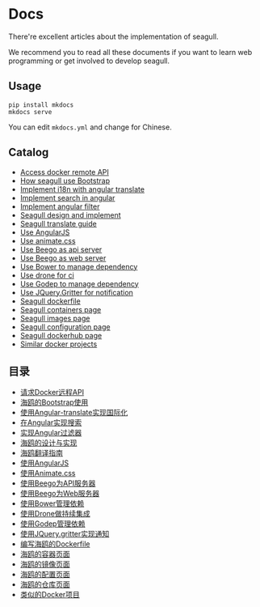 # Docs

There're excellent articles about the implementation of seagull.

We recommend you to read all these documents if you want to learn web programming or get involved to develop seagull.

## Usage

```
pip install mkdocs
mkdocs serve
```

You can edit `mkdocs.yml` and change for Chinese.

## Catalog

* [Access docker remote API](en/development/access-docker-remote-api.md)
* [How seagull use Bootstrap](en/development/how-seagull-use-bootstrap.md)
* [Implement i18n with angular translate](en/development/implement-i18n-with-angular-translate.md)
* [Implement search in angular](en/development/implement-search-with-angular.md)
* [Implement angular filter](en/development/implement-angular-filter.md)
* [Seagull design and implement](en/development/seagull-design-and-implement.md)
* [Seagull translate guide](en/development/seagull-translate-guide.md)
* [Use AngularJS](en/development/use-angularjs.md)
* [Use animate.css](en/development/use-animate-css.md)
* [Use Beego as api server](en/development/use-beego-as-api-server.md)
* [Use Beego as web server](en/development/use-beego-as-web-server.md)
* [Use Bower to manage dependency](en/development/use-bower-to-manage-dependency.md)
* [Use drone for ci](en/development/use-drone-for-ci.md)
* [Use Godep to manage dependency](en/development/use-godep-to-manage-dependency.md)
* [Use JQuery.Gritter for notification](en/development/use-jquerygritter-for-notification.md)
* [Seagull dockerfile](en/development/write-seagull-dockerfile.md)
* [Seagull containers page](en/development/seagull-containers-page.md)
* [Seagull images page](en/development/seagull-images-page.md)
* [Seagull configuration page](en/development/seagull-configuration-page.md)
* [Seagull dockerhub page](en/development/seagull-dockerhub-page.md)
* [Similar docker projects](en/user_guide/similar-docker-projects.md)

## 目录

* [请求Docker远程API](zh/development/access-docker-remote-api.md)
* [海鸥的Bootstrap使用](zh/development/how-seagull-use-bootstrap.md)
* [使用Angular-translate实现国际化](zh/development/implement-i18n-with-angular-translate.md)
* [在Angular实现搜索](zh/development/implement-search-with-angular.md)
* [实现Angular过滤器](zh/development/implement-angular-filter.md)
* [海鸥的设计与实现](zh/development/seagull-design-and-implement.md)
* [海鸥翻译指南](zh/development/seagull-translate-guide.md)
* [使用AngularJS](zh/development/use-angularjs.md)
* [使用Animate.css](zh/development/use-animate-css.md)
* [使用Beego为API服务器](zh/development/use-beego-as-api-server.md)
* [使用Beego为Web服务器](zh/development/use-beego-as-web-server.md)
* [使用Bower管理依赖](zh/development/use-bower-to-manage-dependency.md)
* [使用Drone做持续集成](zh/development/use-drone-for-ci.md)
* [使用Godep管理依赖](zh/development/use-godep-to-manage-dependency.md)
* [使用JQuery.gritter实现通知](zh/development/use-jquerygritter-for-notification.md)
* [编写海鸥的Dockerfile](zh/development/write-seagull-dockerfile.md)
* [海鸥的容器页面](zh/development/seagull-containers-page.md)
* [海鸥的镜像页面](zh/development/seagull-images-page.md)
* [海鸥的配置页面](zh/development/seagull-configuration-page.md)
* [海鸥的仓库页面](zh/development/seagull-dockerhub-page.md)
* [类似的Docker项目](zh/development/similar-docker-projects.md)